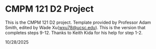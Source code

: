 # CMPM 121 D2 Project

This is the CMPM 121 D2 project. Template provided by Professor Adam Smith, edited by Wade Xu(<wxu78@ucsc.edu>). This is the version that completes steps 9-12. Thanks to Keith Kida for his help for step 1-2.

10/28/2025
